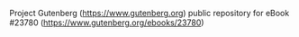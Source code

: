 Project Gutenberg (https://www.gutenberg.org) public repository for eBook #23780 (https://www.gutenberg.org/ebooks/23780)
